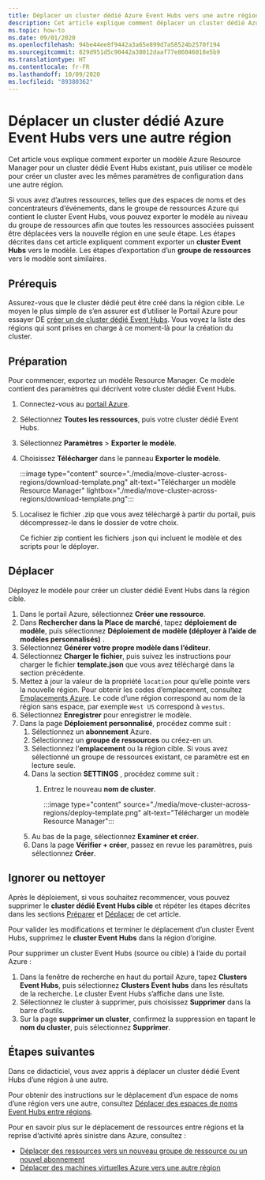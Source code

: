 ```yaml
---
title: Déplacer un cluster dédié Azure Event Hubs vers une autre région | Microsoft Docs
description: Cet article explique comment déplacer un cluster dédié Azure Event Hubs de la région actuelle vers une autre région.
ms.topic: how-to
ms.date: 09/01/2020
ms.openlocfilehash: 94be44ee8f9442a3a65e899d7a58524b2570f194
ms.sourcegitcommit: 829d951d5c90442a38012daaf77e86046018e5b9
ms.translationtype: HT
ms.contentlocale: fr-FR
ms.lasthandoff: 10/09/2020
ms.locfileid: "89380362"
---
```

# <a name="move-an-azure-event-hubs-dedicated-cluster-to-another-region"></a>Déplacer un cluster dédié Azure Event Hubs vers une autre région
Cet article vous explique comment exporter un modèle Azure Resource Manager pour un cluster dédié Event Hubs existant, puis utiliser ce modèle pour créer un cluster avec les mêmes paramètres de configuration dans une autre région. 

Si vous avez d’autres ressources, telles que des espaces de noms et des concentrateurs d’événements, dans le groupe de ressources Azure qui contient le cluster Event Hubs, vous pouvez exporter le modèle au niveau du groupe de ressources afin que toutes les ressources associées puissent être déplacées vers la nouvelle région en une seule étape. Les étapes décrites dans cet article expliquent comment exporter un **cluster Event Hubs** vers le modèle. Les étapes d’exportation d’un **groupe de ressources** vers le modèle sont similaires. 

## <a name="prerequisites"></a>Prérequis
Assurez-vous que le cluster dédié peut être créé dans la région cible. Le moyen le plus simple de s’en assurer est d’utiliser le Portail Azure pour essayer DE [créer un de cluster dédié Event Hubs](event-hubs-dedicated-cluster-create-portal.md). Vous voyez la liste des régions qui sont prises en charge à ce moment-là pour la création du cluster. 

## <a name="prepare"></a>Préparation
Pour commencer, exportez un modèle Resource Manager. Ce modèle contient des paramètres qui décrivent votre cluster dédié Event Hubs.

1. Connectez-vous au [portail Azure](https://portal.azure.com).
2. Sélectionnez **Toutes les ressources**, puis votre cluster dédié Event Hubs.
3. Sélectionnez **Paramètres** > **Exporter le modèle**.
4. Choisissez **Télécharger** dans le panneau **Exporter le modèle**.

    :::image type="content" source="./media/move-cluster-across-regions/download-template.png" alt-text="Télécharger un modèle Resource Manager" lightbox="./media/move-cluster-across-regions/download-template.png":::
5. Localisez le fichier .zip que vous avez téléchargé à partir du portail, puis décompressez-le dans le dossier de votre choix.

   Ce fichier zip contient les fichiers .json qui incluent le modèle et des scripts pour le déployer.


## <a name="move"></a>Déplacer

Déployez le modèle pour créer un cluster dédié Event Hubs dans la région cible. 


1. Dans le portail Azure, sélectionnez **Créer une ressource**.
2. Dans **Rechercher dans la Place de marché**, tapez **déploiement de modèle**, puis sélectionnez **Déploiement de modèle (déployer à l’aide de modèles personnalisés)** .
5. Sélectionnez **Générer votre propre modèle dans l’éditeur**.
6. Sélectionnez **Charger le fichier**, puis suivez les instructions pour charger le fichier **template.json** que vous avez téléchargé dans la section précédente.
1. Mettez à jour la valeur de la propriété `location` pour qu’elle pointe vers la nouvelle région. Pour obtenir les codes d’emplacement, consultez [Emplacements Azure](https://azure.microsoft.com/global-infrastructure/locations/). Le code d’une région correspond au nom de la région sans espace, par exemple `West US` correspond à `westus`.
1. Sélectionnez **Enregistrer** pour enregistrer le modèle. 
1. Dans la page **Déploiement personnalisé**, procédez comme suit : 
    1. Sélectionnez un **abonnement** Azure. 
    2. Sélectionnez un **groupe de ressources** ou créez-en un. 
    3. Sélectionnez l’**emplacement** ou la région cible. Si vous avez sélectionné un groupe de ressources existant, ce paramètre est en lecture seule. 
    4. Dans la section **SETTINGS** , procédez comme suit :    
        1. Entrez le nouveau **nom de cluster**. 

            :::image type="content" source="./media/move-cluster-across-regions/deploy-template.png" alt-text="Télécharger un modèle Resource Manager":::
    5. Au bas de la page, sélectionnez **Examiner et créer**. 
    1. Dans la page **Vérifier + créer**, passez en revue les paramètres, puis sélectionnez **Créer**.  

## <a name="discard-or-clean-up"></a>Ignorer ou nettoyer
Après le déploiement, si vous souhaitez recommencer, vous pouvez supprimer le **cluster dédié Event Hubs cible** et répéter les étapes décrites dans les sections [Préparer](#prepare) et [Déplacer](#move) de cet article.

Pour valider les modifications et terminer le déplacement d’un cluster Event Hubs, supprimez le **cluster Event Hubs** dans la région d’origine. 

Pour supprimer un cluster Event Hubs (source ou cible) à l’aide du portail Azure :

1. Dans la fenêtre de recherche en haut du portail Azure, tapez **Clusters Event Hubs**, puis sélectionnez **Clusters Event hubs** dans les résultats de la recherche. Le cluster Event Hubs s’affiche dans une liste.
2. Sélectionnez le cluster à supprimer, puis choisissez **Supprimer** dans la barre d’outils. 
3. Sur la page **supprimer un cluster**, confirmez la suppression en tapant le **nom du cluster**, puis sélectionnez **Supprimer**. 

## <a name="next-steps"></a>Étapes suivantes
Dans ce didacticiel, vous avez appris à déplacer un cluster dédié Event Hubs d’une région à une autre. 

Pour obtenir des instructions sur le déplacement d’un espace de noms d’une région vers une autre, consultez [Déplacer des espaces de noms Event Hubs entre régions](move-across-regions.md). 

Pour en savoir plus sur le déplacement de ressources entre régions et la reprise d’activité après sinistre dans Azure, consultez :

- [Déplacer des ressources vers un nouveau groupe de ressource ou un nouvel abonnement](../azure-resource-manager/management/move-resource-group-and-subscription.md)
- [Déplacer des machines virtuelles Azure vers une autre région](../site-recovery/azure-to-azure-tutorial-migrate.md)
